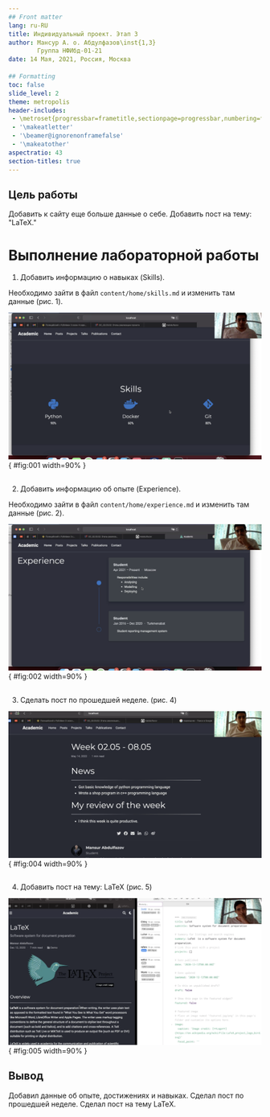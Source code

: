 ```yaml
---
## Front matter
lang: ru-RU
title: Индивидуальный проект. Этап 3
author: Мансур А. о. Абдулфазов\inst{1,3}
        Группа НФИбд-01-21
date: 14 Мая, 2021, Россия, Москва

## Formatting
toc: false
slide_level: 2
theme: metropolis
header-includes: 
 - \metroset{progressbar=frametitle,sectionpage=progressbar,numbering=fraction}
 - '\makeatletter'
 - '\beamer@ignorenonframefalse'
 - '\makeatother'
aspectratio: 43
section-titles: true
---
```


## Цель работы

Добавить к сайту еще больше данные о себе. Добавить пост на тему: "LaTeX."

# Выполнение лабораторной работы

1. Добавить информацию о навыках (Skills).

Необходимо зайти в файл `content/home/skills.md` и изменить там данные (рис. 1).

![Информация о навыках](./images_prj03/1.png){ #fig:001 width=90% }

##

2. Добавить информацию об опыте (Experience).

Необходимо зайти в файл `content/home/experience.md` и изменить там данные (рис. 2).

![Информация об опыте](./images_prj03/2.png){ #fig:002 width=90% }

##

3. Сделать пост по прошедшей неделе. (рис. 4)

![Пост по прошедшей неделе](./images_prj03/3.png){ #fig:004 width=90% }

##


4. Добавить пост на тему: LaTeX (рис. 5)

![Пост LaTeX](./images_prj03/4.png){ #fig:005 width=90% }


## Вывод

Добавил данные об опыте, достижениях и навыках. Сделал пост по прошедшей неделе. Сделал пост на тему LaTeX.




